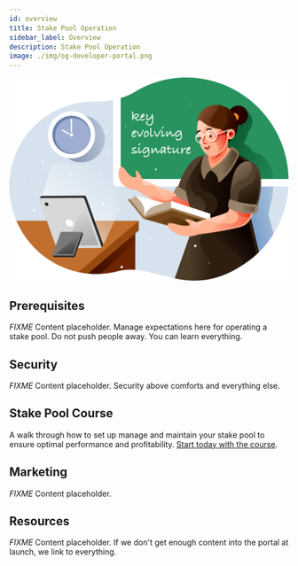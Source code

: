 ```yaml
---
id: overview
title: Stake Pool Operation
sidebar_label: Overview
description: Stake Pool Operation
image: ./img/og-developer-portal.png
---
```


![img](../../static/img/card-stake-pool-course.svg)

## Prerequisites 
*FIXME* Content placeholder. Manage expectations here for operating a stake pool. Do not push people away. You can learn everything.

## Security
*FIXME* Content placeholder. Security above comforts and everything else.

## Stake Pool Course
A walk through how to set up manage and maintain your stake pool to ensure optimal performance and profitability.
[Start today with the course](../stake-pool-course/overview).

## Marketing
*FIXME* Content placeholder.

## Resources
*FIXME* Content placeholder. If we don't get enough content into the portal at launch, we link to everything.